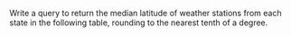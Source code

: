 Write a query to return the median latitude of weather stations from each state in the following table, rounding to the nearest tenth of a degree.